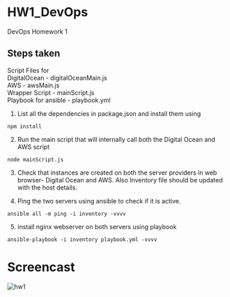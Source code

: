 # HW1_DevOps
DevOps Homework 1


## Steps taken

Script Files for   
DigitalOcean - digitalOceanMain.js  
AWS - awsMain.js  
Wrapper Script - mainScript.js  
Playbook for ansible - playbook.yml

1. List all the dependencies in package.json and install them using  
  ```
  npm install
  ```

2. Run the main script that will internally call both the Digital Ocean and AWS script
  ```
  node mainScript.js
  ```

3. Check that instances are created on both the server providers in web browser- Digital Ocean and AWS. Also Inventory file should be updated with the host details.

4. Ping the two servers using ansible to check if it is active.
  ```
  ansible all -m ping -i inventory -vvvv
  ```

5. install nginx webserver on both servers using playbook
  ```
  ansible-playbook -i inventory playbook.yml -vvvv
  ```

# Screencast
![hw1](https://cloud.githubusercontent.com/assets/8634231/9923614/0bbe1df6-5cc5-11e5-844f-65b9124abf82.gif)
